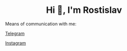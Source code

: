 <h1 style="text-align: center">Hi 👋, I'm Rostislav</h1>

Means of communication with me:
<p><a href='https://t.me/ryyshkaa'>Telegram</p>
<p><a href='https://www.instagram.com/ryyshkaa/'>Instagram</p>
